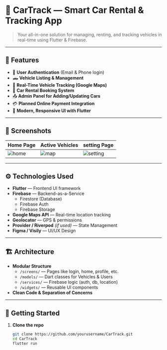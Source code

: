 # 🚗 CarTrack — Smart Car Rental & Tracking App

> Your all-in-one solution for managing, renting, and tracking vehicles in real-time using Flutter & Firebase.

---

## 📱 Features

- 🔐 **User Authentication** (Email & Phone login)
- 🛻 **Vehicle Listing & Management**
- 📍 **Real-Time Vehicle Tracking (Google Maps)**
- 🧾 **Car Rental Booking System**
- 📤 **Admin Panel for Adding/Updating Cars**
- 💳 **Planned Online Payment Integration**
- 📲 **Modern, Responsive UI with Flutter**

---

## 📸 Screenshots

| Home Page | Active Vehicles | setting Page |
|-----------|-----------------|--------------|
| ![home](https://i.postimg.cc/PqMgHnM6/welcome.png) | ![map](https://i.postimg.cc/sfZRBqf2/Map.png) | ![setting](https://i.postimg.cc/pLBvWjWY/settings.png) |

---

## ⚙️ Technologies Used

- **Flutter** — Frontend UI framework
- **Firebase** — Backend-as-a-Service  
  - Firestore (Database)  
  - Firebase Auth  
  - Firebase Storage  
- **Google Maps API** — Real-time location tracking
- **Geolocator** — GPS & permissions
- **Provider / Riverpod** *(if used)* — State Management
- **Figma / Visily** — UI/UX Design

---

## 🏗️ Architecture

- **Modular Structure**
  - `/screens/` — Pages like login, home, profile, etc.
  - `/models/` — Dart classes for Vehicles & Users
  - `/services/` — Firebase logic (auth, db, location)
  - `/widgets/` — Reusable UI components
- **Clean Code & Separation of Concerns**

---

## 🚀 Getting Started

1. **Clone the repo**
   ```bash
   git clone https://github.com/yourusername/CarTrack.git
   cd CarTrack
   flutter run

